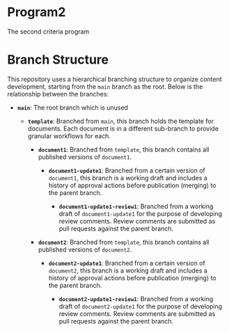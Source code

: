 # Program2
The second criteria program

# Branch Structure

This repository uses a hierarchical branching structure to organize content development, starting from the `main` branch as the root. Below is the relationship between the branches:

- **`main`**: The root branch which is unused

  - **`template`**: Branched from `main`, this branch holds the template for documents. Each document is in a different sub-branch to provide granular workflows for each.
  
    - **`document1`**: Branched from `template`, this branch contains all published versions of `document1`.
    
      - **`document1-update1`**: Branched from a certain version of `document1`, this branch is a working draft and includes a history of approval actions before publication (merging) to the parent branch.

        - **`document1-update1-review1`**: Branched from a working draft of `document1-update1` for the purpose of developing review comments. Review comments are submitted as pull requests against the parent branch.
       
    - **`document2`**: Branched from `template`, this branch contains all published versions of `document2`.
    
      - **`document2-update1`**: Branched from a certain version of `document2`, this branch is a working draft and includes a history of approval actions before publication (merging) to the parent branch.

        - **`document2-update1-review1`**: Branched from a working draft of `document2-update1` for the purpose of developing review comments. Review comments are submitted as pull requests against the parent branch.
